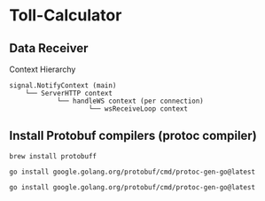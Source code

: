 # Toll-Calculator

## Data Receiver

Context Hierarchy

```
signal.NotifyContext (main)
    └── ServerHTTP context
            └── handleWS context (per connection)
                    └── wsReceiveLoop context
```

## Install Protobuf compilers (protoc compiler)

```
brew install protobuff
```

```
go install google.golang.org/protobuf/cmd/protoc-gen-go@latest
```

```
go install google.golang.org/protobuf/cmd/protoc-gen-go@latest
```
